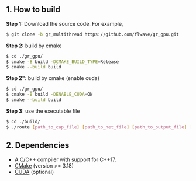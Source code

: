 ## 1. How to build

**Step 1:** Download the source code. For example,
```bash
$ git clone -b gr_multithread https://github.com/flwave/gr_gpu.git
```

**Step 2:** build by cmake
```bash
$ cd ./gr_gpu/
$ cmake -B build -DCMAKE_BUILD_TYPE=Release
$ cmake --build build
```
**Step 2":** build by cmake (enable cuda)
```bash
$ cd ./gr_gpu/
$ cmake -B build -DENABLE_CUDA=ON
$ cmake --build build
```
**Step 3:** use the executable file
```bash
$ cd ./build/
$ ./route [path_to_cap_file] [path_to_net_file] [path_to_output_file] [num_threads]
```
## 2. Dependencies

* A C/C++ compiler with support for C++17.
* [CMake](https://cmake.org/) (version >= 3.18)
* [CUDA](https://developer.nvidia.com/cuda-toolkit) (optional)
